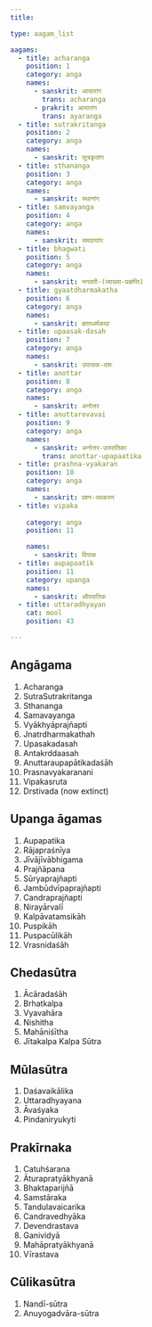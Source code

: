 ```yaml
---
title: 

type: aagam_list

aagams:
  - title: acharanga
    position: 1
    category: anga
    names:
      - sanskrit: आचारांग
        trans: acharanga
      - prakrit: आयारांग
        trans: ayaranga
  - title: sutrakritanga
    position: 2
    category: anga
    names:
      - sanskrit: सूत्रकृतांग
  - title: sthananga
    position: 3
    category: anga
    names:
      - sanskrit: स्थानांग
  - title: samvayanga
    position: 4
    category: anga
    names:
      - sanskrit: समवायांग
  - title: bhagwati
    position: 5
    category: anga
    names:
      - sanskrit: भगवती-(व्याख्या-प्रज्ञप्ति)
  - title: gyaatdharmakatha 
    position: 6
    category: anga
    names:
      - sanskrit: ज्ञातधर्मकथा
  - title: upaasak-dasah
    position: 7
    category: anga
    names:
      - sanskrit: उपासक-दशः
  - title: anottar
    position: 8
    category: anga
    names:
      - sanskrit: अनोत्तर
  - title: anuttarovavai
    position: 9
    category: anga
    names:
      - sanskrit: अनोत्तर-उपपातिका
        trans: anottar-upapaatika
  - title: prashna-vyakaran
    position: 10
    category: anga
    names:
      - sanskrit: प्रश्न-व्याकरण
  - title: vipaka
    
    category: anga
    position: 11 

    names:
      - sanskrit: विपाक
  - title: aupapaatik
    position: 11
    category: upanga
    names:
      - sanskrit: औपपातिक
  - title: uttaradhyayan
    cat: mool
    position: 43

---
```


## Angāgama	
1. Acharanga 
2. SutraSutrakritanga
3. Sthananga 
4. Samavayanga 
5. Vyākhyāprajñapti
6. Jnatrdharmakathah
7. Upasakadasah
8. Antakrddaasah
9. Anuttaraupapātikadaśāh
10. Prasnavyakaranani
11. Vipakasruta
12. Drstivada (now extinct)

## Upanga āgamas	
1. Aupapatika
2. Rājapraśnīya
3. Jīvājīvābhigama
4. Prajñāpana
5. Sūryaprajñapti
6. Jambūdvīpaprajñapti
7. Candraprajñapti
8. Nirayārvalī
9. Kalpāvatamsikāh
10. Puspikāh
11. Puspacūlikāh
12. Vrasnidaśāh

## Chedasūtra	
1. Ācāradaśāh
2. Brhatkalpa
3. Vyavahāra
4. Nishitha
5. Mahāniśītha
6. Jītakalpa
Kalpa Sūtra

## Mūlasūtra	
1. Daśavaikālika
2. Uttaradhyayana
3. Āvaśyaka
4. Pindaniryukyti

## Prakīrnaka
1. Catuhśarana
2. Āturapratyākhyanā
3. Bhaktaparijñā
4. Samstāraka
5. Tandulavaicarika
6. Candravedhyāka
7. Devendrastava
8. Ganividyā
9. Mahāpratyākhyanā
10. Vīrastava

## Cūlikasūtra	
1. Nandī-sūtra
2. Anuyogadvāra-sūtra
